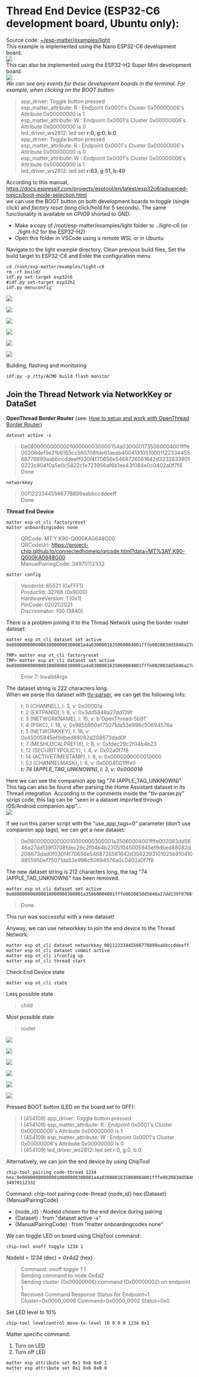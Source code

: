 
# Thread End Device (ESP32-C6 development board, Ubuntu only):
Source code: [~/esp-matter/examples/light](https://github.com/espressif/esp-matter/tree/main/examples/light)  
This example is implemented using the Nano ESP32-C6 development board.  
![](../images/ctrl/nanoESP32-C6_v1.0.jpg)  
This can also be implemented using the ESP32-H2 Super Mini development board.  
![](../images/ctrl/esp32h2_supermini.jpg)  
*We can see any events for these development boards in the terminal. For example, when clicking on the BOOT button:*  
> app_driver: Toggle button pressed  
> esp_matter_attribute: R : Endpoint 0x0001's Cluster 0x00000006's Attribute 0x00000000 is 1  
> esp_matter_attribute: W : Endpoint 0x0001's Cluster 0x00000006's Attribute 0x00000000 is 0  
> led_driver_ws2812: led set **r:0, g:0, b:0**  
> app_driver: Toggle button pressed  
> esp_matter_attribute: R : Endpoint 0x0001's Cluster 0x00000006's Attribute 0x00000000 is 0  
> esp_matter_attribute: W : Endpoint 0x0001's Cluster 0x00000006's Attribute 0x00000000 is 1  
> led_driver_ws2812: led set **r:63, g:51, b:40**  

According to this manual,  
https://docs.espressif.com/projects/esptool/en/latest/esp32c6/advanced-topics/boot-mode-selection.html  
we can use the BOOT button on both development boards to *toggle* (single click) and *factory reset* (long click/hold for 5 seconds). The same functionality is available on *GPIO9* shorted to GND.  
  
- Make a copy of /root/esp-matter/examples/light folder to ../light-c6 (or ../light-h2 for the ESP32-H2)
- Open this folder in VSCode using a remote WSL or in Ubuntu

Navigate to the light example directory, Clean previous build files, Set the build target to ESP32-C6 and Enter the configuration menu
~~~
cd /root/esp-matter/examples/light-c6
rm -rf build/
idf.py set-target esp32c6
#idf.py set-target esp32h2
idf.py menuconfig
~~~

![](../images/matter/esp_menuconfig_01.png)  
  
![](../images/matter/esp_menuconfig_02.png)  
  
![](../images/matter/esp_menuconfig_03.png)  
  
![](../images/matter/esp_menuconfig_04.png)  
  
![](../images/matter/esp_menuconfig_05.png)  
  
![](../images/matter/esp_menuconfig_06.png)  
  
Building, flashing and monitoring
~~~
idf.py -p /tty/ACM0 build flash monitor
~~~

## Join the Thread Network via NetworkKey or DataSet
**OpenThread Border Router** (see: [How to setup and work with OpenThread Border Router](esp-basic_thread_border_router.md))
~~~
dataset active -x
~~~
> 0e08000000000001000000030000154a0300001735060004001fffe00208def5e21b6165cc560708fde61aeab4004131051000112233445566778899aabbccddeeff030f4f70656e5468726561642d32326339010222c90410a5e0c5822c1e723956af6b1ee43f084e0c0402a0f7f8  
> Done

~~~
networkkey
~~~
> 00112233445566778899aabbccddeeff  
> Done

**Thread End Device**
~~~
matter esp ot_cli factoryreset
matter onboardingcodes none
~~~
> QRCode:            MT:Y.K90-Q000KA0648G00  
> QRCodeUrl:         https://project-chip.github.io/connectedhomeip/qrcode.html?data=MT%3AY.K90-Q000KA0648G00  
> ManualPairingCode: 34970112332  
~~~
matter config
~~~
> VendorId:        65521 (0xFFF1)  
> ProductId:       32768 (0x8000)  
> HardwareVersion: 1 (0x1)  
> PinCode:         020202021  
> Discriminator:   f00 (3840) 
    
There is a problem joining it to the Thread Network using the border router dataset:
~~~
matter esp ot_cli dataset set active 0e080000000000010000000300001a4a0300001635060004001fffe002083dd5846a27dd139f0708fdec29c2f04b4b23051045005945ef9dbed88082d208673dad0f030f4f70656e5468726561642d3562393101025b9104109855950ef75071da53e996c50694576a0c0402a0f7f8

TMP> matter esp ot_cli factoryreset
TMP> matter esp ot_cli dataset set active 0e080000000000010000000300001a4a0300001635060004001fffe002083dd5846a27dd139f0708fdec29c2f04b4b23051045005945ef9dbed88082d208673dad0f030f4f70656e5468726561642d3562393101025b9104109855950ef75071da53e996c50694576a0c0402a0f7f8
~~~
> Error 7: InvalidArgs  
  
The dataset string is 222 characters long.  
When we parse this dataset with [tlv-parser](../D/utils/tlv-parser), we can get the following info:  
> t:  0 (CHANNEL), l: 3, v: 0x00001a  
> t:  2 (EXTPANID), l: 8, v: 0x3dd5846a27dd139f  
> t:  3 (NETWORKNAME), l: 15, v: b'OpenThread-5b91'  
> t:  4 (PSKC), l: 16, v: 0x9855950ef75071da53e996c50694576a  
> t:  5 (NETWORKKEY), l: 16, v: 0x45005945ef9dbed88082d208673dad0f  
> t:  7 (MESHLOCALPREFIX), l: 8, v: 0xfdec29c2f04b4b23  
> t: 12 (SECURITYPOLICY), l: 4, v: 0x02a0f7f8  
> t: 14 (ACTIVETIMESTAMP), l: 8, v: 0x0000000000010000  
> t: 53 (CHANNELMASK), l: 6, v: 0x0004001fffe0  
> ***t: 74 (APPLE_TAG_UNKNOWN), l: 3, v: 0x000016***  

Here we can see the companion app tag "74 (APPLE_TAG_UNKNOWN)". This tag can also be found after parsing the Home Assistant dataset in its Thread integration. According to the comments inside the "tlv-parser.py" script code, this tag can be "seen in a dataset imported through iOS/Android companion app"...  
![](../images/ha/HA-ActiveDatasetTLVs.png)  
  
If we run this parser script with the "use_app_tags=0" parameter (don't use companion app tags), we can get a new dataset:  
> 0e080000000000010000000300001a35060004001fffe002083dd5846a27dd139f0708fdec29c2f04b4b23051045005945ef9dbed88082d208673dad0f030f4f70656e5468726561642d3562393101025b9104109855950ef75071da53e996c50694576a0c0402a0f7f8

The new dataset string is 212 characters long, the tag "74 (APPLE_TAG_UNKNOWN)" has been removed.  

~~~
matter esp ot_cli dataset set active 0e080000000000010000000300001a35060004001fffe002083dd5846a27dd139f0708fdec29c2f04b4b23051045005945ef9dbed88082d208673dad0f030f4f70656e5468726561642d3562393101025b9104109855950ef75071da53e996c50694576a0c0402a0f7f8
~~~
> Done

This run was successful with a new dataset!  

Anyway, we can use networkkey to join the end device to the Thread Network:
~~~
matter esp ot_cli dataset networkkey 00112233445566778899aabbccddeeff
matter esp ot_cli dataset commit active
matter esp ot_cli ifconfig up
matter esp ot_cli thread start
~~~

Check End Device state
~~~
matter esp ot_cli state
~~~
Less possible state
> child

Most possible state
> router

![](../images/matter/esp_join_openthread_01.png)  
  
![](../images/matter/esp_join_openthread_02.png)  
  
![](../images/matter/esp_join_openthread_03.png)  
  
![](../images/matter/esp_join_openthread_04.png)  
  
![](../images/matter/esp_join_openthread_05.png)  
  
![](../images/matter/matter_esp_ot_cli.png)  
  
Pressed BOOT button (LED on the board set to OFF):
> I (454109) app_driver: Toggle button pressed  
> I (454109) esp_matter_attribute: R : Endpoint 0x0001's Cluster 0x00000006's Attribute 0x00000000 is 1  
> I (454109) esp_matter_attribute: W : Endpoint 0x0001's Cluster 0x00000006's Attribute 0x00000000 is 0  
> I (454109) led_driver_ws2812: led set r:0, g:0, b:0  
  
Alternatively, we can join the end device by using ChipTool  
~~~
chip-tool pairing code-thread 1234 hex:0e080000000000010000000300001a4a0300001635060004001fffe002083dd5846a27dd139f0708fdec29c2f04b4b23051045005945ef9dbed88082d208673dad0f030f4f70656e5468726561642d3562393101025b9104109855950ef75071da53e996c50694576a0c0402a0f7f8 34970112332
~~~
Command: chip-tool pairing code-thread {node_id} hex:{Dataset} {ManualPairingCode}  
- {node_id} : NodeId chosen for the end device during pairing  
- {Dataset} : from "dataset active -x"  
- {ManualPairingCode} : from "matter onboardingcodes none"  
  
We can toggle LED on board using ChipTool command:  
~~~
chip-tool onoff toggle 1234 1
~~~
NodeId = *1234* (dec) = *0x4d2* (hex)  
> Command: onoff toggle 1 1  
> Sending command to node *0x4d2*  
> Sending cluster (0x00000006) command (0x00000002) on endpoint 1  
> Received Command Response Status for Endpoint=1 Cluster=0x0000_0006 Command=0x0000_0002 Status=0x0  

Set LED level to 10%
~~~
chip-tool levelcontrol move-to-level 10 0 0 0 1234 0x1
~~~

Matter specific command:  
1) Turn on LED  
2) Turn off LED  
~~~
matter esp attribute set 0x1 0x6 0x0 1
matter esp attribute set 0x1 0x6 0x0 0
~~~
